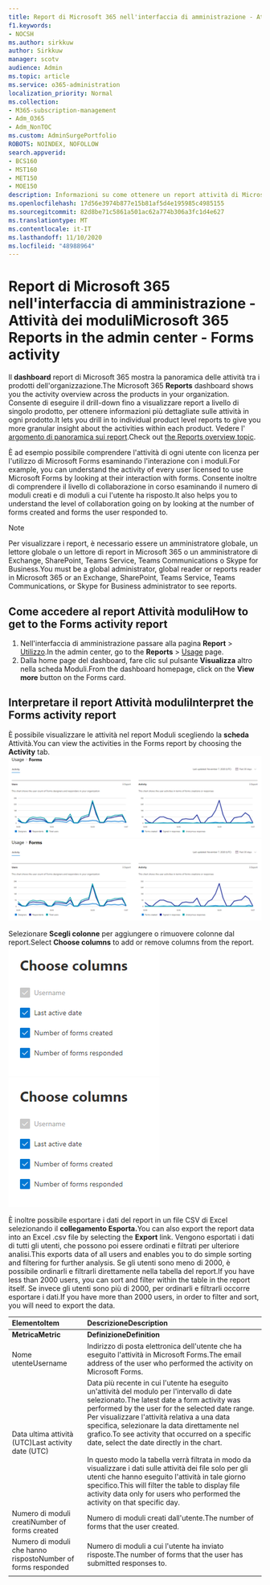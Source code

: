 ```yaml
---
title: Report di Microsoft 365 nell'interfaccia di amministrazione - Attività dei moduli
f1.keywords:
- NOCSH
ms.author: sirkkuw
author: Sirkkuw
manager: scotv
audience: Admin
ms.topic: article
ms.service: o365-administration
localization_priority: Normal
ms.collection:
- M365-subscription-management
- Adm_O365
- Adm_NonTOC
ms.custom: AdminSurgePortfolio
ROBOTS: NOINDEX, NOFOLLOW
search.appverid:
- BCS160
- MST160
- MET150
- MOE150
description: Informazioni su come ottenere un report attività di Microsoft Forms usando il dashboard report di Microsoft 365 nell'interfaccia di amministrazione di Microsoft 365.
ms.openlocfilehash: 17d56e3974b877e15b81af5d4e195985c4985155
ms.sourcegitcommit: 82d8be71c5861a501ac62a774b306a3fc1d4e627
ms.translationtype: MT
ms.contentlocale: it-IT
ms.lasthandoff: 11/10/2020
ms.locfileid: "48988964"
---
```

# <a name="microsoft-365-reports-in-the-admin-center---forms-activity"></a><span data-ttu-id="7698c-103">Report di Microsoft 365 nell'interfaccia di amministrazione - Attività dei moduli</span><span class="sxs-lookup"><span data-stu-id="7698c-103">Microsoft 365 Reports in the admin center - Forms activity</span></span>

<span data-ttu-id="7698c-104">Il **dashboard** report di Microsoft 365 mostra la panoramica delle attività tra i prodotti dell'organizzazione.</span><span class="sxs-lookup"><span data-stu-id="7698c-104">The Microsoft 365 **Reports** dashboard shows you the activity overview across the products in your organization.</span></span> <span data-ttu-id="7698c-105">Consente di eseguire il drill-down fino a visualizzare report a livello di singolo prodotto, per ottenere informazioni più dettagliate sulle attività in ogni prodotto.</span><span class="sxs-lookup"><span data-stu-id="7698c-105">It lets you drill in to individual product level reports to give you more granular insight about the activities within each product.</span></span> <span data-ttu-id="7698c-106">Vedere l' [argomento di panoramica sui report](activity-reports.md).</span><span class="sxs-lookup"><span data-stu-id="7698c-106">Check out [the Reports overview topic](activity-reports.md).</span></span>
  
<span data-ttu-id="7698c-107">È ad esempio possibile comprendere l'attività di ogni utente con licenza per l'utilizzo di Microsoft Forms esaminando l'interazione con i moduli.</span><span class="sxs-lookup"><span data-stu-id="7698c-107">For example, you can understand the activity of every user licensed to use Microsoft Forms by looking at their interaction with forms.</span></span> <span data-ttu-id="7698c-108">Consente inoltre di comprendere il livello di collaborazione in corso esaminando il numero di moduli creati e di moduli a cui l'utente ha risposto.</span><span class="sxs-lookup"><span data-stu-id="7698c-108">It also helps you to understand the level of collaboration going on by looking at the number of forms created and forms the user responded to.</span></span>
  
> [!NOTE]
> <span data-ttu-id="7698c-109">Per visualizzare i report, è necessario essere un amministratore globale, un lettore globale o un lettore di report in Microsoft 365 o un amministratore di Exchange, SharePoint, Teams Service, Teams Communications o Skype for Business.</span><span class="sxs-lookup"><span data-stu-id="7698c-109">You must be a global administrator, global reader or reports reader in Microsoft 365 or an Exchange, SharePoint, Teams Service, Teams Communications, or Skype for Business administrator to see reports.</span></span>  
 
## <a name="how-to-get-to-the-forms-activity-report"></a><span data-ttu-id="7698c-110">Come accedere al report Attività moduli</span><span class="sxs-lookup"><span data-stu-id="7698c-110">How to get to the Forms activity report</span></span>

1. <span data-ttu-id="7698c-111">Nell'interfaccia di amministrazione passare alla pagina **Report** \> <a href="https://go.microsoft.com/fwlink/p/?linkid=2074756" target="_blank">Utilizzo</a>.</span><span class="sxs-lookup"><span data-stu-id="7698c-111">In the admin center, go to the **Reports** \> <a href="https://go.microsoft.com/fwlink/p/?linkid=2074756" target="_blank">Usage</a> page.</span></span> 
2. <span data-ttu-id="7698c-112">Dalla home page del dashboard, fare clic sul pulsante **Visualizza** altro nella scheda Moduli.</span><span class="sxs-lookup"><span data-stu-id="7698c-112">From the dashboard homepage, click on the **View more** button on the Forms card.</span></span>
  
## <a name="interpret-the-forms-activity-report"></a><span data-ttu-id="7698c-113">Interpretare il report Attività moduli</span><span class="sxs-lookup"><span data-stu-id="7698c-113">Interpret the Forms activity report</span></span>

<span data-ttu-id="7698c-114">È possibile visualizzare le attività nel report Moduli scegliendo la **scheda** Attività.</span><span class="sxs-lookup"><span data-stu-id="7698c-114">You can view the activities in the Forms report by choosing the **Activity** tab.</span></span><br/><span data-ttu-id="7698c-115">![Report di Microsoft 365 - Report attività di Microsoft Forms.](../../media/275fb0a1-b9d9-4233-8aaf-e7df73cc705f.png)</span><span class="sxs-lookup"><span data-stu-id="7698c-115">![Microsoft 365 reports - Microsoft Forms activity report.](../../media/275fb0a1-b9d9-4233-8aaf-e7df73cc705f.png)</span></span>

<span data-ttu-id="7698c-116">Selezionare **Scegli colonne** per aggiungere o rimuovere colonne dal report.</span><span class="sxs-lookup"><span data-stu-id="7698c-116">Select **Choose columns** to add or remove columns from the report.</span></span>  <br/> <span data-ttu-id="7698c-117">![Report attività moduli - scegliere colonne](../../media/0c9b0b69-5dc7-43ea-8e2c-54407b6ce2ab.png)</span><span class="sxs-lookup"><span data-stu-id="7698c-117">![Forms activity report - choose columns](../../media/0c9b0b69-5dc7-43ea-8e2c-54407b6ce2ab.png)</span></span>

<span data-ttu-id="7698c-118">È inoltre possibile esportare i dati del report in un file CSV di Excel selezionando il **collegamento Esporta.**</span><span class="sxs-lookup"><span data-stu-id="7698c-118">You can also export the report data into an Excel .csv file by selecting the **Export** link.</span></span> <span data-ttu-id="7698c-119">Vengono esportati i dati di tutti gli utenti, che possono poi essere ordinati e filtrati per ulteriore analisi.</span><span class="sxs-lookup"><span data-stu-id="7698c-119">This exports data of all users and enables you to do simple sorting and filtering for further analysis.</span></span> <span data-ttu-id="7698c-120">Se gli utenti sono meno di 2000, è possibile ordinarli e filtrarli direttamente nella tabella del report.</span><span class="sxs-lookup"><span data-stu-id="7698c-120">If you have less than 2000 users, you can sort and filter within the table in the report itself.</span></span> <span data-ttu-id="7698c-121">Se invece gli utenti sono più di 2000, per ordinarli e filtrarli occorre esportare i dati.</span><span class="sxs-lookup"><span data-stu-id="7698c-121">If you have more than 2000 users, in order to filter and sort, you will need to export the data.</span></span> 
  
|<span data-ttu-id="7698c-122">Elemento</span><span class="sxs-lookup"><span data-stu-id="7698c-122">Item</span></span>|<span data-ttu-id="7698c-123">Descrizione</span><span class="sxs-lookup"><span data-stu-id="7698c-123">Description</span></span>|
|:-----|:-----|
|<span data-ttu-id="7698c-124">**Metrica**</span><span class="sxs-lookup"><span data-stu-id="7698c-124">**Metric**</span></span>|<span data-ttu-id="7698c-125">**Definizione**</span><span class="sxs-lookup"><span data-stu-id="7698c-125">**Definition**</span></span>|
|<span data-ttu-id="7698c-126">Nome utente</span><span class="sxs-lookup"><span data-stu-id="7698c-126">Username</span></span>  <br/> |<span data-ttu-id="7698c-127">Indirizzo di posta elettronica dell'utente che ha eseguito l'attività in Microsoft Forms.</span><span class="sxs-lookup"><span data-stu-id="7698c-127">The email address of the user who performed the activity on Microsoft Forms.</span></span>  <br/> |
|<span data-ttu-id="7698c-128">Data ultima attività (UTC)</span><span class="sxs-lookup"><span data-stu-id="7698c-128">Last activity date (UTC)</span></span>  <br/> |<span data-ttu-id="7698c-129">Data più recente in cui l'utente ha eseguito un'attività del modulo per l'intervallo di date selezionato.</span><span class="sxs-lookup"><span data-stu-id="7698c-129">The latest date a form activity was performed by the user for the selected date range.</span></span> <span data-ttu-id="7698c-130">Per visualizzare l'attività relativa a una data specifica, selezionare la data direttamente nel grafico.</span><span class="sxs-lookup"><span data-stu-id="7698c-130">To see activity that occurred on a specific date, select the date directly in the chart.</span></span><br/><br/><span data-ttu-id="7698c-131">In questo modo la tabella verrà filtrata in modo da visualizzare i dati sulle attività dei file solo per gli utenti che hanno eseguito l'attività in tale giorno specifico.</span><span class="sxs-lookup"><span data-stu-id="7698c-131">This will filter the table to display file activity data only for users who performed the activity on that specific day.</span></span>  <br/> |
|<span data-ttu-id="7698c-132">Numero di moduli creati</span><span class="sxs-lookup"><span data-stu-id="7698c-132">Number of forms created</span></span>  <br/> |<span data-ttu-id="7698c-133">Numero di moduli creati dall'utente.</span><span class="sxs-lookup"><span data-stu-id="7698c-133">The number of forms that the user created.</span></span>   <br/> |
|<span data-ttu-id="7698c-134">Numero di moduli che hanno risposto</span><span class="sxs-lookup"><span data-stu-id="7698c-134">Number of forms responded</span></span>  <br/> |<span data-ttu-id="7698c-135">Numero di moduli a cui l'utente ha inviato risposte.</span><span class="sxs-lookup"><span data-stu-id="7698c-135">The number of forms that the user has submitted responses to.</span></span>|
|||
